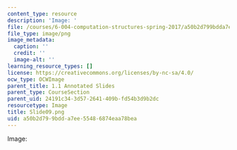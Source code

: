 ```yaml
---
content_type: resource
description: 'Image: '
file: /courses/6-004-computation-structures-spring-2017/a50b2d799bdda7ee55486874eaa78bea_Slide09.png
file_type: image/png
image_metadata:
  caption: ''
  credit: ''
  image-alt: ''
learning_resource_types: []
license: https://creativecommons.org/licenses/by-nc-sa/4.0/
ocw_type: OCWImage
parent_title: 1.1 Annotated Slides
parent_type: CourseSection
parent_uid: 24191c34-3d57-2641-409b-fd54b3d9b2dc
resourcetype: Image
title: Slide09.png
uid: a50b2d79-9bdd-a7ee-5548-6874eaa78bea
---
```

Image: 